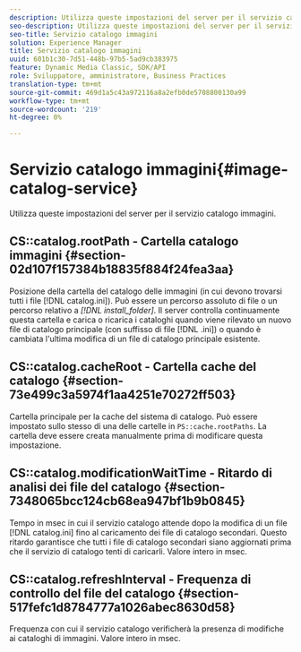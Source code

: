 ```yaml
---
description: Utilizza queste impostazioni del server per il servizio catalogo immagini.
seo-description: Utilizza queste impostazioni del server per il servizio catalogo immagini.
seo-title: Servizio catalogo immagini
solution: Experience Manager
title: Servizio catalogo immagini
uuid: 601b1c30-7d51-448b-97b5-5ad9cb383975
feature: Dynamic Media Classic, SDK/API
role: Sviluppatore, amministratore, Business Practices
translation-type: tm+mt
source-git-commit: 469d1a5c43a972116a8a2efb0de5708800130a99
workflow-type: tm+mt
source-wordcount: '219'
ht-degree: 0%

---
```



# Servizio catalogo immagini{#image-catalog-service}

Utilizza queste impostazioni del server per il servizio catalogo immagini.

## CS::catalog.rootPath - Cartella catalogo immagini {#section-02d107f157384b18835f884f24fea3aa}

Posizione della cartella del catalogo delle immagini (in cui devono trovarsi tutti i file [!DNL catalog.ini]). Può essere un percorso assoluto di file o un percorso relativo a *[!DNL install_folder]*. Il server controlla continuamente questa cartella e carica o ricarica i cataloghi quando viene rilevato un nuovo file di catalogo principale (con suffisso di file [!DNL .ini]) o quando è cambiata l&#39;ultima modifica di un file di catalogo principale esistente.

## CS::catalog.cacheRoot - Cartella cache del catalogo {#section-73e499c3a5974f1aa4251e70272ff503}

Cartella principale per la cache del sistema di catalogo. Può essere impostato sullo stesso di una delle cartelle in `PS::cache.rootPaths`. La cartella deve essere creata manualmente prima di modificare questa impostazione.

## CS::catalog.modificationWaitTime - Ritardo di analisi dei file del catalogo {#section-7348065bcc124cb68ea947bf1b9b0845}

Tempo in msec in cui il servizio catalogo attende dopo la modifica di un file [!DNL catalog.ini] fino al caricamento dei file di catalogo secondari. Questo ritardo garantisce che tutti i file di catalogo secondari siano aggiornati prima che il servizio di catalogo tenti di caricarli. Valore intero in msec.

## CS::catalog.refreshInterval - Frequenza di controllo del file del catalogo {#section-517fefc1d8784777a1026abec8630d58}

Frequenza con cui il servizio catalogo verificherà la presenza di modifiche ai cataloghi di immagini. Valore intero in msec.
